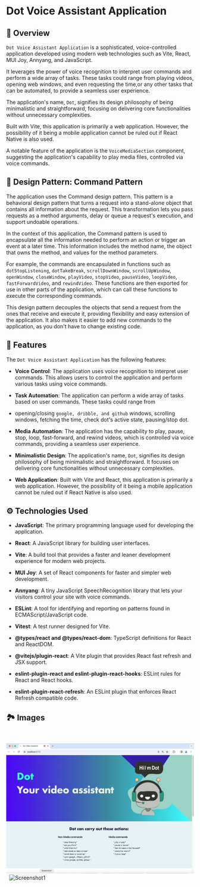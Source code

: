 
# Dot Voice Assistant Application

## :rocket:  Overview
`Dot Voice Assistant Application` is a sophisticated, voice-controlled application developed using modern web technologies such as Vite, React, MUI Joy, Annyang, and JavaScript. 

It leverages the power of voice recognition to interpret user commands and perform a wide array of tasks. These tasks could range from playing videos, opening web windows, and even requesting the time,or any other tasks that can be automated, to provide a seamless user experience.

The application's name, `Dot`, signifies its design philosophy of being minimalistic and straightforward, focusing on delivering core functionalities without unnecessary complexities. 

Built with Vite, this application is primarily a web application. However, the possibility of it being a mobile application cannot be ruled out if React Native is also used. 

A notable feature of the application is the `VoiceMediaSection` component, suggesting the application's capability to play media files, controlled via voice commands.

## :pencil: Design Pattern: Command Pattern

The application  uses the Command design pattern. This pattern is a behavioral design pattern that turns a request into a stand-alone object that contains all information about the request. This transformation lets you pass requests as a method arguments, delay or queue a request's execution, and support undoable operations.

In the context of this application, the Command pattern is used to encapsulate all the information needed to perform an action or trigger an event at a later time. This information includes the method name, the object that owns the method, and values for the method parameters.

For example, the commands are encapsulated in functions such as `dotStopListening`, `dotTakeBreak`, `scrollDownWindow`, `scrollUpWindow`, `openWindow`, `closeWindow`, `playVideo`, `stopVideo`, `pauseVideo`, `loopVideo`, `fastForwardVideo`, and `rewindVideo`. These functions are then exported for use in other parts of the application, which can call these functions to execute the corresponding commands.

This design pattern decouples the objects that send a request from the ones that receive and execute it, providing flexibility and easy extension of the application. It also makes it easier to add new commands to the application, as you don't have to change existing code.


##  :stars: Features
The `Dot Voice Assistant Application` has the following features:

- **Voice Control**: The application uses voice recognition to interpret user commands. This allows users to control the application and perform various tasks using voice commands.

- **Task Automation**: The application can perform a wide array of tasks based on user commands. These tasks could range from 
- opening/closing `google, dribble, and github` windows, scrolling windows, fetching the time, check dot's active state, pausing/stop dot.

- **Media Automation**: The application has the capability to play, pause, stop, loop, fast-forward, and rewind  videos, which is  controlled via voice commands, providing a seamless user experience.

- **Minimalistic Design**: The application's name, `Dot`, signifies its design philosophy of being minimalistic and straightforward. It focuses on delivering core functionalities without unnecessary complexities.

- **Web Application**: Built with Vite and React, this application is primarily a web application. However, the possibility of it being a mobile application cannot be ruled out if React Native is also used.



##  :gear:  Technologies Used
- **JavaScript**: The primary programming language used for developing the application.

- **React**: A JavaScript library for building user interfaces.

- **Vite**: A build tool that provides a faster and leaner development experience for modern web projects.

- **MUI Joy**: A set of React components for faster and simpler web development.

- **Annyang**: A tiny JavaScript SpeechRecognition library that lets your visitors control your site with voice commands.

- **ESLint**: A tool for identifying and reporting on patterns found in ECMAScript/JavaScript code.

- **Vitest**: A test runner designed for Vite.

- **@types/react and @types/react-dom**: TypeScript definitions for React and ReactDOM.

- **@vitejs/plugin-react**: A Vite plugin that provides React fast refresh and JSX support.

- **eslint-plugin-react and eslint-plugin-react-hooks**: ESLint rules for React and React hooks.

- **eslint-plugin-react-refresh**: An ESLint plugin that enforces React Refresh compatible code.
 

## 🏞️  Images 
 &nbsp;

![Screenshot1](screen_shots/screen_shot1.png)
&nbsp;
![Screenshot1](screen_shots/screen_shot2.png)



